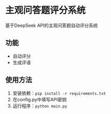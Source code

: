 # 主观问答题评分系统

基于DeepSeek API的主观问答题自动评分系统

## 功能
- 自动评分
- 生成评语

## 使用方法
1. 安装依赖：`pip install -r requirements.txt`
2. 在config.py中填写API密钥
3. 运行程序：`python main.py`
